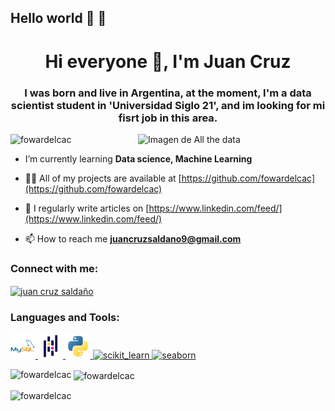 ## Hello world 👋 👋

<h1 align="center">Hi everyone 👋, I'm Juan Cruz</h1>
<h3 align="center">I was born and live in Argentina, at the moment, I'm a data scientist student in 'Universidad Siglo 21', and im looking for mi fisrt job in this area.</h3>

<img src="https://uploads-ssl.webflow.com/5c19100c2b50073e6ee69da1/60d35967a853a1b14851703b_All%20the%20data%20(1).gif" alt="Imagen de All the data" width="300" align="right" />
     
<p align="left"> <img src="https://komarev.com/ghpvc/?username=fowardelcac&label=Profile%20views&color=0e75b6&style=flat" alt="fowardelcac" /> </p>

- I’m currently learning **Data science, Machine Learning**

- 👨‍💻 All of my projects are available at [https://github.com/fowardelcac](https://github.com/fowardelcac)

- 📝 I regularly write articles on [https://www.linkedin.com/feed/](https://www.linkedin.com/feed/)

- 📫 How to reach me **juancruzsaldano9@gmail.com**

<h3 align="left">Connect with me:</h3>
<p align="left">
<a href="https://linkedin.com/in/juan cruz saldaño" target="blank"><img align="center" src="https://raw.githubusercontent.com/rahuldkjain/github-profile-readme-generator/master/src/images/icons/Social/linked-in-alt.svg" alt="juan cruz saldaño" height="30" width="40" /></a>
</p>

<h3 align="left">Languages and Tools:</h3>
<p align="left"> <a href="https://www.mysql.com/" target="_blank" rel="noreferrer"> <img src="https://raw.githubusercontent.com/devicons/devicon/master/icons/mysql/mysql-original-wordmark.svg" alt="mysql" width="40" height="40"/> </a> <a href="https://pandas.pydata.org/" target="_blank" rel="noreferrer"> <img src="https://raw.githubusercontent.com/devicons/devicon/2ae2a900d2f041da66e950e4d48052658d850630/icons/pandas/pandas-original.svg" alt="pandas" width="40" height="40"/> </a> <a href="https://www.python.org" target="_blank" rel="noreferrer"> <img src="https://raw.githubusercontent.com/devicons/devicon/master/icons/python/python-original.svg" alt="python" width="40" height="40"/> </a> <a href="https://scikit-learn.org/" target="_blank" rel="noreferrer"> <img src="https://upload.wikimedia.org/wikipedia/commons/0/05/Scikit_learn_logo_small.svg" alt="scikit_learn" width="40" height="40"/> </a> <a href="https://seaborn.pydata.org/" target="_blank" rel="noreferrer"> <img src="https://seaborn.pydata.org/_images/logo-mark-lightbg.svg" alt="seaborn" width="40" height="40"/> </a> </p>

<p><img align="left" src="https://github-readme-stats.vercel.app/api/top-langs?username=fowardelcac&show_icons=true&locale=en&layout=compact" alt="fowardelcac" /></p>

<p>&nbsp;<img align="center" src="https://github-readme-stats.vercel.app/api?username=fowardelcac&show_icons=true&locale=en" alt="fowardelcac" /></p>

<p><img align="center" src="https://github-readme-streak-stats.herokuapp.com/?user=fowardelcac&" alt="fowardelcac" /></p>

